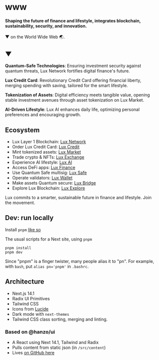 # www
#### Shaping the future of finance and lifestyle, integrates blockchain, sustainability, security, and innovation.

▼ on the World Wide Web 🌏.

## ▼

**Quantum-Safe Technologies**: Ensuring investment security against quantum threats, Lux Network fortifies digital finance's future.

**Lux Credit Card**: Revolutionary Credit Card offering financial liberty, merging spending with saving, tailored for the smart lifestyle.

**Tokenization of Assets**: Digital efficiency meets tangible value, opening stable investment avenues through asset tokenization on Lux Market.

**AI-Driven Lifestyle**: Lux AI enhances daily life, optimizing personal preferences and encouraging growth.

## Ecosystem

- Lux Layer 1 Blockchain: [Lux Network](https://lux.network)
- Order Lux Credit Card: [Lux Credit](https://lux.credit)
- Mint tokenized assets: [Lux Market](https://lux.market)
- Trade crypto & NFTs: [Lux Exchange](https://lux.exchange)
- Experience AI lifestyle: [Lux AI](https://lux.chat)
- Access DeFi apps: [Lux Finance](https://lux.finance)
- Use Quantum Safe multisig: [Lux Safe](https://safe.lux.finance)
- Operate validators: [Lux Wallet](https://wallet.lux.network)
- Make assets Quantum secure: [Lux Bridge](https://bridge.lux.network)
- Explore Lux Blockchain: [Lux Explore](https://explore.lux.network)
  
Lux commits to a smarter, sustainable future in finance and lifestyle. Join the movement.

## Dev: run locally

Install `pnpm` [like so](https://pnpm.io/installation)

The usual scripts for a Next site, using `pnpm`
```
pnpm install
pnpm dev
```

Since "pnpm" is a finger twister, many people alias it to "pn". For example, with `bash`, put `alias pn='pnpm'` in `.bashrc`.

## Architecture

- Next.js 14.1
- Radix UI Primitives
- Tailwind CSS
- Icons from [Lucide](https://lucide.dev)
- Dark mode with `next-themes`
- Tailwind CSS class sorting, merging and linting.

### Based on @hanzo/ui

- A React using Next 14.1, Tailwind and Radix
- Pulls content from static json (in `/src/content`)
- Lives [on GitHub here](https://github.com/hanzoai/ui)
